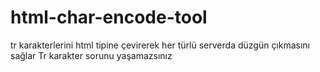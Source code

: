 # html-char-encode-tool
tr karakterlerini html tipine çevirerek her türlü serverda düzgün çıkmasını sağlar 
Tr karakter sorunu yaşamazsınız

